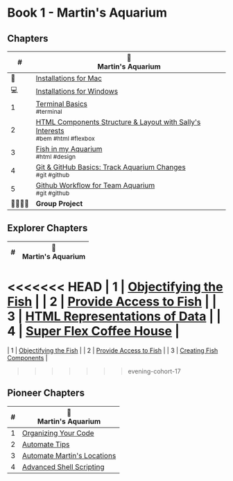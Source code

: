 # Book 1 - Martin's Aquarium

## Chapters

| # | 🐠 <br/> Martin's Aquarium |
|--|--|
| 🍎 | [Installations for Mac](./chapters/INSTALLATIONS_MAC.md) |
| 💻 | [Installations for Windows](./chapters/GETTING_STARTED_WINDOWS_PYTHON.md) |
| 1 | [Terminal Basics](./chapters/CH1_TERMINAL_BASICS.md) <br/> <sub style="font-size:0.85rem;">#terminal</sub> |
| 2 | [HTML Components Structure &amp; Layout with Sally's Interests](./chapters/CH2_HTML_COMPONENTS_STRUCTURE_LAYOUT.md) <br/> <sub style="font-size:0.85rem;">#bem #html #flexbox</sub> |
| 3 | [Fish in my Aquarium](./chapters/CH3_FISH_IN_MY_AQUARIUM.md) <br/> <sub style="font-size:0.85rem;">#html #design</sub> |
| 4 | [Git & GitHub Basics: Track Aquarium Changes](./chapters/CH4_GIT_GITHUB_BASICS.md) <br/> <sub style="font-size:0.85rem;">#git #github</sub> |
| 5 | [Github Workflow for Team Aquarium](./chapters/CH5_GITHUB_WORKFLOW.md) <br/> <sub style="font-size:0.85rem;">#git #github</sub> |
| 👨‍👨‍👦‍👦 | **Group Project** |


## Explorer Chapters

| # | 🐠 <br/> Martin's Aquarium |
|--|--|
<<<<<<< HEAD
| 1 | [Objectifying the Fish](./chapters/MA_DATA_STRUCTURES.md) |
| 2 | [Provide Access to Fish](./chapters/MA_EXPORTING_FISH.md) |
| 3 | [HTML Representations of Data](./chapters/MA_CREATING_FISH_COMPONENTS.md) |
| 4 | [Super Flex Coffee House](./chapters/HTML_FLEXBOX.md) |
=======
| 1 | [Objectifying the Fish](./chapters/EC1_OBJECTIFYING_THE_FISH.md) |
| 2 | [Provide Access to Fish](./chapters/EC2_PROVIDE_ACCESS_TO_FISH.md) |
| 3 | [Creating Fish Components](./chapters/EC3_CREATING_FISH_COMPONENTS.md) |
>>>>>>> evening-cohort-17

## Pioneer Chapters

| # | 🐠 <br/> Martin's Aquarium |
|--|--|
| 1 | [Organizing Your Code](./chapters/PC1_ORGANIZING_YOUR_CODE.md) |
| 2 | [Automate Tips](./chapters/PC2_AUTOMATE_TIPS.md) |
| 3 | [Automate Martin's Locations](./chapters/PC3_AUTOMATE_MARTINS_LOCATIONS.md) |
| 4 | [Advanced Shell Scripting](./chapters/PC4_ADVANCED_SHELL_SCRIPTING.md) |
